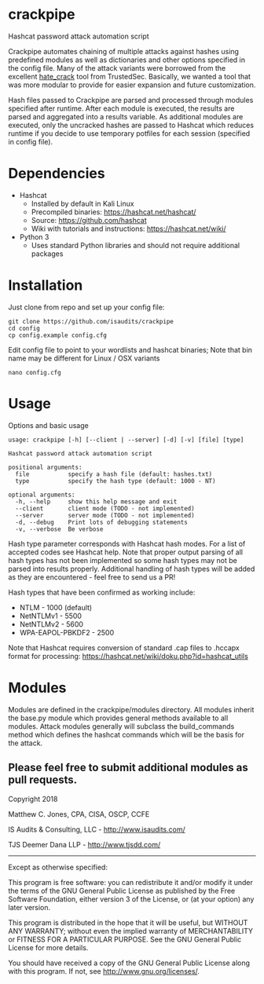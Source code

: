 crackpipe
===========

Hashcat password attack automation script

Crackpipe automates chaining of multiple attacks against hashes using predefined
modules as well as dictionaries and other options specified in the config file.
Many of the attack variants were borrowed from the excellent
[hate_crack](https://github.com/trustedsec/hate_crack) tool from TrustedSec.
Basically, we wanted a tool that was more modular to provide for easier expansion
and future customization.

Hash files passed to Crackpipe are parsed and processed through modules specified
after runtime. After each module is executed, the results are parsed and aggregated
into a results variable. As additional modules are executed, only the uncracked
hashes are passed to Hashcat which reduces runtime if you decide to use temporary
potfiles for each session (specified in config file).

# Dependencies
* Hashcat
    - Installed by default in Kali Linux
    - Precompiled binaries: https://hashcat.net/hashcat/
    - Source: https://github.com/hashcat
    - Wiki with tutorials and instructions: https://hashcat.net/wiki/
* Python 3
    - Uses standard Python libraries and should not require additional packages

# Installation

Just clone from repo and set up your config file:

    git clone https://github.com/isaudits/crackpipe
    cd config
    cp config.example config.cfg
    
Edit config file to point to your wordlists and hashcat binaries; Note that bin
name may be different for Linux / OSX variants

    nano config.cfg
    
# Usage

Options and basic usage

    usage: crackpipe [-h] [--client | --server] [-d] [-v] [file] [type]
    
    Hashcat password attack automation script
    
    positional arguments:
      file           specify a hash file (default: hashes.txt)
      type           specify the hash type (default: 1000 - NT)
    
    optional arguments:
      -h, --help     show this help message and exit
      --client       client mode (TODO - not implemented)
      --server       server mode (TODO - not implemented)
      -d, --debug    Print lots of debugging statements
      -v, --verbose  Be verbose

Hash type parameter corresponds with Hashcat hash modes. For a list of accepted
codes see Hashcat help. Note that proper output parsing of all hash types has not
been implemented so some hash types may not be parsed into results properly.
Additional handling of hash types will be added as they are encountered - feel free
to send us a PR!

Hash types that have been confirmed as working include:
* NTLM - 1000 (default)
* NetNTLMv1 - 5500
* NetNTLMv2 - 5600
* WPA-EAPOL-PBKDF2 - 2500

Note that Hashcat requires conversion of standard .cap files to .hccapx format for
processing: https://hashcat.net/wiki/doku.php?id=hashcat_utils

# Modules
Modules are defined in the crackpipe/modules directory. All modules inherit the
base.py module which provides general methods available to all modules. Attack modules
generally will subclass the build_commands method which defines the hashcat commands
which will be the basis for the attack.

Please feel free to submit additional modules as pull requests.
--------------------------------------------------------------------------------

Copyright 2018

Matthew C. Jones, CPA, CISA, OSCP, CCFE

IS Audits & Consulting, LLC - <http://www.isaudits.com/>

TJS Deemer Dana LLP - <http://www.tjsdd.com/>

--------------------------------------------------------------------------------

Except as otherwise specified:

This program is free software: you can redistribute it and/or modify it under
the terms of the GNU General Public License as published by the Free Software
Foundation, either version 3 of the License, or (at your option) any later
version.

This program is distributed in the hope that it will be useful, but WITHOUT ANY
WARRANTY; without even the implied warranty of MERCHANTABILITY or FITNESS FOR A
PARTICULAR PURPOSE. See the GNU General Public License for more details.

You should have received a copy of the GNU General Public License along with
this program. If not, see <http://www.gnu.org/licenses/>.
